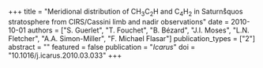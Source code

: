 +++
title = "Meridional distribution of CH$_3$C$_2$H and C$_4$H$_2$ in Saturns̊quos stratosphere from CIRS/Cassini limb and nadir observations"
date = 2010-10-01
authors = ["S. Guerlet", "T. Fouchet", "B. Bézard", "J.I. Moses", "L.N. Fletcher", "A.A. Simon-Miller", "F. Michael Flasar"]
publication_types = ["2"]
abstract = ""
featured = false
publication = "*Icarus*"
doi = "10.1016/j.icarus.2010.03.033"
+++

